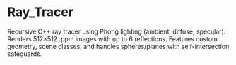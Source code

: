 # Ray_Tracer
Recursive C++ ray tracer using Phong lighting (ambient, diffuse, specular). Renders 512×512 .ppm images with up to 6 reflections. Features custom geometry, scene classes, and handles spheres/planes with self-intersection safeguards.

